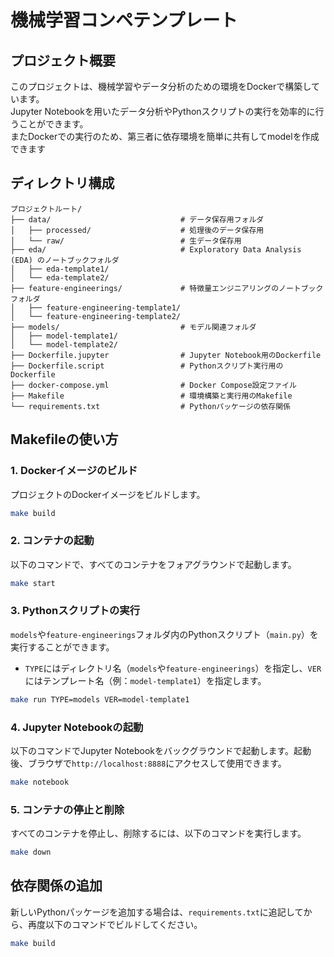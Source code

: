 # 機械学習コンペテンプレート

## プロジェクト概要

このプロジェクトは、機械学習やデータ分析のための環境をDockerで構築しています。\
Jupyter Notebookを用いたデータ分析やPythonスクリプトの実行を効率的に行うことができます。\
またDockerでの実行のため、第三者に依存環境を簡単に共有してmodelを作成できます

## ディレクトリ構成

```
プロジェクトルート/
├── data/                             # データ保存用フォルダ
│   ├── processed/                    # 処理後のデータ保存用
│   └── raw/                          # 生データ保存用
├── eda/                              # Exploratory Data Analysis (EDA) のノートブックフォルダ
│   ├── eda-template1/
│   └── eda-template2/
├── feature-engineerings/             # 特徴量エンジニアリングのノートブックフォルダ
│   ├── feature-engineering-template1/
│   └── feature-engineering-template2/
├── models/                           # モデル関連フォルダ
│   ├── model-template1/
│   └── model-template2/
├── Dockerfile.jupyter                # Jupyter Notebook用のDockerfile
├── Dockerfile.script                 # Pythonスクリプト実行用のDockerfile
├── docker-compose.yml                # Docker Compose設定ファイル
├── Makefile                          # 環境構築と実行用のMakefile
└── requirements.txt                  # Pythonパッケージの依存関係
```

## Makefileの使い方

### 1. Dockerイメージのビルド

プロジェクトのDockerイメージをビルドします。

```bash
make build
```

### 2. コンテナの起動

以下のコマンドで、すべてのコンテナをフォアグラウンドで起動します。

```bash
make start
```

### 3. Pythonスクリプトの実行

`models`や`feature-engineerings`フォルダ内のPythonスクリプト（`main.py`）を実行することができます。

- `TYPE`にはディレクトリ名（`models`や`feature-engineerings`）を指定し、`VER`にはテンプレート名（例：`model-template1`）を指定します。

```bash
make run TYPE=models VER=model-template1
```

### 4. Jupyter Notebookの起動

以下のコマンドでJupyter Notebookをバックグラウンドで起動します。起動後、ブラウザで`http://localhost:8888`にアクセスして使用できます。

```bash
make notebook
```

### 5. コンテナの停止と削除

すべてのコンテナを停止し、削除するには、以下のコマンドを実行します。

```bash
make down
```

## 依存関係の追加

新しいPythonパッケージを追加する場合は、`requirements.txt`に追記してから、再度以下のコマンドでビルドしてください。

```bash
make build
```
